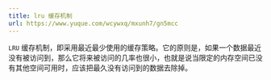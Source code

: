 ```yaml
---
title: lru 缓存机制
url: https://www.yuque.com/wcywxq/mxunh7/gn5mcc
---
```


`LRU` 缓存机制，即采用最近最少使用的缓存策略。它的原则是，如果一个数据最近没有被访问到，那么它将来被访问的几率也很小，也就是说当限定的内存空间已没有其他空间可用时，应该把最久没有访问到的数据去除掉。
